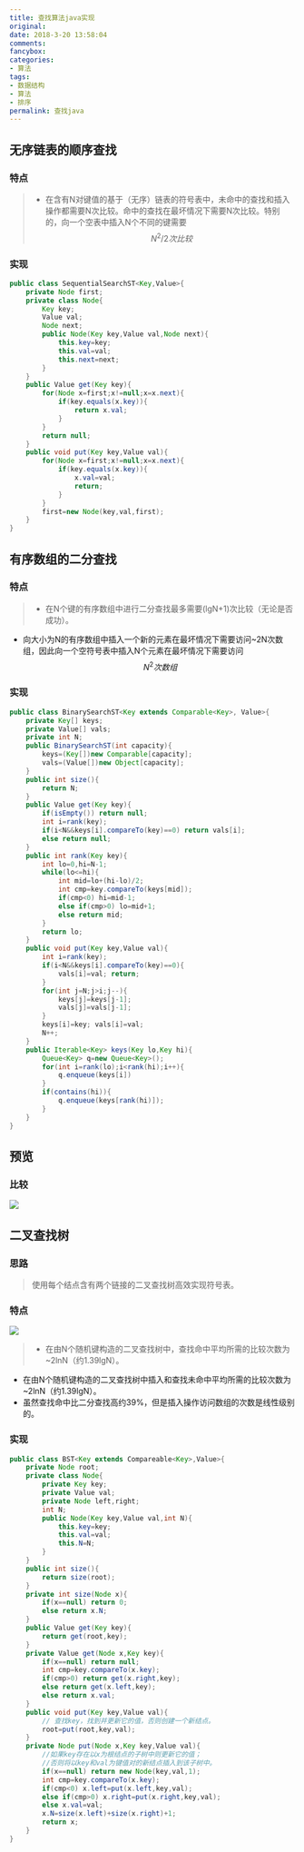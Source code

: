 ```yaml
---
title: 查找算法java实现
original: 
date: 2018-3-20 13:58:04
comments:
fancybox:
categories:
- 算法
tags:
- 数据结构
- 算法
- 排序
permalink: 查找java
---
```



<style>

    img {
        max-width: 100%;
        max-height: 250px;
        padding-right: 60px;
    }
</style>

## 无序链表的顺序查找
### 特点
> - 在含有N对键值的基于（无序）链表的符号表中，未命中的查找和插入操作都需要N次比较。命中的查找在最坏情况下需要N次比较。特别的，向一个空表中插入N个不同的键需要$$~N^2/2次比较$$

### 实现
```java
public class SequentialSearchST<Key,Value>{
    private Node first;
    private class Node{
        Key key;
        Value val;
        Node next;
        public Node(Key key,Value val,Node next){
            this.key=key;
            this.val=val;
            this.next=next;
        }
    }
    public Value get(Key key){
        for(Node x=first;x!=null;x=x.next){
            if(key.equals(x.key)){
                return x.val;
            }
        }
        return null;
    }
    public void put(Key key,Value val){
        for(Node x=first;x!=null;x=x.next){
            if(key.equals(x.key)){
                x.val=val;
                return;
            }
        }
        first=new Node(key,val,first);
    }
}
```
<!--more-->
## 有序数组的二分查找
### 特点
> - 在N个键的有序数组中进行二分查找最多需要(lgN+1)次比较（无论是否成功）。
- 向大小为N的有序数组中插入一个新的元素在最坏情况下需要访问~2N次数组，因此向一个空符号表中插入N个元素在最坏情况下需要访问$$~N^2次数组$$

### 实现
```java
public class BinarySearchST<Key extends Comparable<Key>, Value>{
    private Key[] keys;
    private Value[] vals;
    private int N;
    public BinarySearchST(int capacity){
        keys=(Key[])new Comparable[capacity];
        vals=(Value[])new Object[capacity];
    }
    public int size(){
        return N;
    }
    public Value get(Key key){
        if(isEmpty()) return null;
        int i=rank(key);
        if(i<N&&keys[i].compareTo(key)==0) return vals[i];
        else return null;
    }
    public int rank(Key key){
        int lo=0,hi=N-1;
        while(lo<=hi){
            int mid=lo+(hi-lo)/2;
            int cmp=key.compareTo(keys[mid]);
            if(cmp<0) hi=mid-1;
            else if(cmp>0) lo=mid+1;
            else return mid;
        }
        return lo;
    }
    public void put(Key key,Value val){
        int i=rank(key);
        if(i<N&&keys[i].compareTo(key)==0){
            vals[i]=val; return;
        }
        for(int j=N;j>i;j--){
            keys[j]=keys[j-1];
            vals[j]=vals[j-1];
        }
        keys[i]=key; vals[i]=val;
        N++;
    }
    public Iterable<Key> keys(Key lo,Key hi){
        Queue<Key> q=new Queue<Key>();
        for(int i=rank(lo);i<rank(hi);i++){
            q.enqueue(keys[i])
        }
        if(contains(hi)){
            q.enqueue(keys[rank(hi)]);
        }
    }
}
```

## 预览
### 比较
![](/resource/微信截图_20180320172415.png)

## 二叉查找树
### 思路
> 使用每个结点含有两个链接的二叉查找树高效实现符号表。

### 特点
![](/resource/微信截图_20180320182015.png)
> - 在由N个随机键构造的二叉查找树中，查找命中平均所需的比较次数为~2lnN（约1.39lgN）。
- 在由N个随机键构造的二叉查找树中插入和查找未命中平均所需的比较次数为~2lnN（约1.39lgN）。
- 虽然查找命中比二分查找高约39%，但是插入操作访问数组的次数是线性级别的。


### 实现
```java
public class BST<Key extends Compareable<Key>,Value>{
    private Node root;
    private class Node{
        private Key key;
        private Value val;
        private Node left,right;
        int N;
        public Node(Key key,Value val,int N){
            this.key=key;
            this.val=val;
            this.N=N;
        }
    }
    public int size(){
        return size(root);
    }
    private int size(Node x){
        if(x==null) return 0;
        else return x.N;
    }
    public Value get(Key key){
        return get(root,key);
    }
    private Value get(Node x,Key key){
        if(x==null) return null;
        int cmp=key.compareTo(x.key);
        if(cmp>0) return get(x.right,key);
        else return get(x.left,key);
        else return x.val;
    }
    public void put(Key key,Value val){
        // 查找key，找到并更新它的值，否则创建一个新结点。
        root=put(root,key,val);
    }
    private Node put(Node x,Key key,Value val){
        //如果key存在以x为根结点的子树中则更新它的值；
        //否则将以key和val为键值对的新结点插入到该子树中。
        if(x==null) return new Node(key,val,1);
        int cmp=key.compareTo(x.key);
        if(cmp<0) x.left=put(x.left,key,val);
        else if(cmp>0) x.right=put(x.right,key,val);
        else x.val=val;
        x.N=size(x.left)+size(x.right)+1;
        return x;
    }
}
```